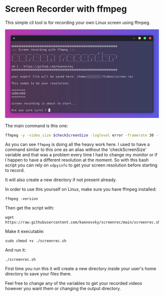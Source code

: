 # Screen Recorder with ffmpeg
This simple cli tool is for recording your own Linux screen using ffmpeg. 

![screen recorder snapshot showing the command line](./snapshot.png)

The main command is this one:

```Bash
ffmpeg -y -video_size $checkScreenSize -loglevel error -framerate 30 -f x11grab -i $DISPLAY+0,0 -c:v libx264 -qp 0 -preset ultrafast $DIR/output`date +%H%M%S`.mp4
```

As you can see ```ffmpeg``` is doing all the heavy work here. I used to have a command similar to this one as an alias without the 'checkScreenSize' variable and that was a problem every time I had to change my monitor or if I happen to have a different resolution at the moment. So with this bash script you can rely on ```xdpyinfo``` to get your screen resolution before starting to record.

It will also create a new directory if not present already.

In order to use this yourself on Linux, make sure you have ffmpeg installed:
```
ffmpeg -version
```
Then get the script with:
```
wget https://raw.githubusercontent.com/kaenovsky/screenrec/main/screenrec.sh
```
Make it executable:
```
sudo chmod +x ./screenrec.sh
```
And run it:
```
./screenrec.sh
```
First time you run this it will create a new directory inside your user's home directory to save your files there.

Feel free to change any of the variables to get your recorded videos however you want them or changing the output directory.